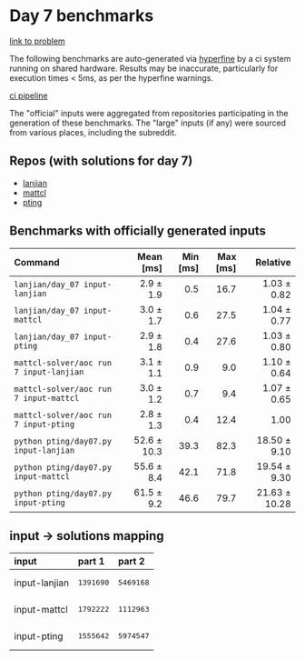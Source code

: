 # Day 7 benchmarks

[link to problem](http://adventofcode.com/2022/day/7)

The following benchmarks are auto-generated via [hyperfine](https://github.com/sharkdp/hyperfine) by a ci system running on shared hardware. Results may be inaccurate, particularly for execution times < 5ms, as per the hyperfine warnings.

[ci pipeline](http://ci.papercode.net:8080/teams/aoc2022/pipelines/aoc-compare-2022)

The "official" inputs were aggregated from repositories participating in the generation of these benchmarks. The "large" inputs (if any) were sourced from various places, including the subreddit.

## Repos (with solutions for day 7)


- [lanjian](https://github.com/LanJian/aoc-2022)
- [mattcl](https://github.com/mattcl/aoc2022)
- [pting](https://github.com/pting/aoc2022)

## Benchmarks with officially generated inputs
| Command | Mean [ms] | Min [ms] | Max [ms] | Relative |
|:---|---:|---:|---:|---:|
| `lanjian/day_07 input-lanjian` | 2.9 ± 1.9 | 0.5 | 16.7 | 1.03 ± 0.82 |
| `lanjian/day_07 input-mattcl` | 3.0 ± 1.7 | 0.6 | 27.5 | 1.04 ± 0.77 |
| `lanjian/day_07 input-pting` | 2.9 ± 1.8 | 0.4 | 27.6 | 1.03 ± 0.80 |
| `mattcl-solver/aoc run 7 input-lanjian` | 3.1 ± 1.1 | 0.9 | 9.0 | 1.10 ± 0.64 |
| `mattcl-solver/aoc run 7 input-mattcl` | 3.0 ± 1.2 | 0.7 | 9.4 | 1.07 ± 0.65 |
| `mattcl-solver/aoc run 7 input-pting` | 2.8 ± 1.3 | 0.4 | 12.4 | 1.00 |
| `python pting/day07.py input-lanjian` | 52.6 ± 10.3 | 39.3 | 82.3 | 18.50 ± 9.10 |
| `python pting/day07.py input-mattcl` | 55.6 ± 8.4 | 42.1 | 71.8 | 19.54 ± 9.30 |
| `python pting/day07.py input-pting` | 61.5 ± 9.2 | 46.6 | 79.7 | 21.63 ± 10.28 |

## input -> solutions mapping
|input|part 1|part 2|
|:---|:---|:---|
|input-lanjian|<pre>1391690</pre>|<pre>5469168</pre>|
|input-mattcl|<pre>1792222</pre>|<pre>1112963</pre>|
|input-pting|<pre>1555642</pre>|<pre>5974547</pre>|
